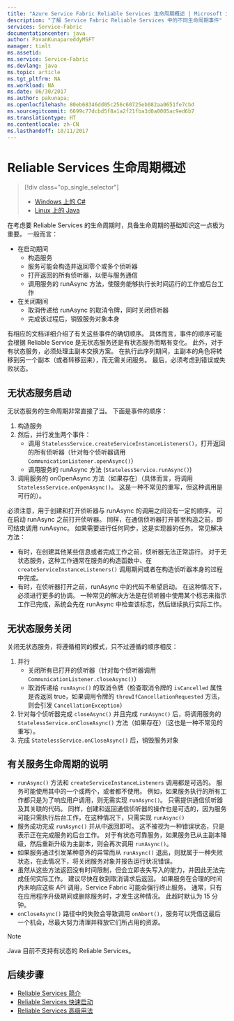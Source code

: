 ```yaml
---
title: "Azure Service Fabric Reliable Services 生命周期概述 | Microsoft 文档"
description: "了解 Service Fabric Reliable Services 中的不同生命周期事件"
services: Service-Fabric
documentationcenter: java
author: PavanKunapareddyMSFT
manager: timlt
ms.assetid: 
ms.service: Service-Fabric
ms.devlang: java
ms.topic: article
ms.tgt_pltfrm: NA
ms.workload: NA
ms.date: 06/30/2017
ms.author: pakunapa;
ms.openlocfilehash: 80eb68346dd05c256c60725eb082aa0651fe7cbd
ms.sourcegitcommit: 6699c77dcbd5f8a1a2f21fba3d0a0005ac9ed6b7
ms.translationtype: HT
ms.contentlocale: zh-CN
ms.lasthandoff: 10/11/2017
---
```

# <a name="reliable-services-lifecycle-overview"></a>Reliable Services 生命周期概述
> [!div class="op_single_selector"]
> * [Windows 上的 C#](service-fabric-reliable-services-lifecycle.md)
> * [Linux 上的 Java](service-fabric-reliable-services-lifecycle-java.md)
>
>

在考虑要 Reliable Services 的生命周期时，具备生命周期的基础知识这一点极为重要。 一般而言：

* 在启动期间
  * 构造服务
  * 服务可能会构造并返回零个或多个侦听器
  * 打开返回的所有侦听器，以便与服务通信
  * 调用服务的 runAsync 方法，使服务能够执行长时间运行的工作或后台工作
* 在关闭期间
  * 取消传递给 runAsync 的取消令牌，同时关闭侦听器
  * 完成该过程后，销毁服务对象本身

有相应的文档详细介绍了有关这些事件的确切顺序。 具体而言，事件的顺序可能会根据 Reliable Service 是无状态服务还是有状态服务而略有变化。 此外，对于有状态服务，必须处理主副本交换方案。 在执行此序列期间，主副本的角色将转移到另一个副本（或者转移回来），而无需关闭服务。 最后，必须考虑到错误或失败状态。

## <a name="stateless-service-startup"></a>无状态服务启动
无状态服务的生命周期非常直接了当。 下面是事件的顺序：

1. 构造服务
2. 然后，并行发生两个事件：
    - 调用 `StatelessService.createServiceInstanceListeners()`，打开返回的所有侦听器（针对每个侦听器调用 `CommunicationListener.openAsync()`）
    - 调用服务的 runAsync 方法 (`StatelessService.runAsync()`)
3. 调用服务的 onOpenAsync 方法（如果存在）（具体而言，将调用 `StatelessService.onOpenAsync()`。 这是一种不常见的重写，但这种调用是可行的）。

必须注意，用于创建和打开侦听器与 runAsync 的调用之间没有一定的顺序。 可在启动 runAsync 之前打开侦听器。 同样，在通信侦听器打开甚至构造之前，即可结束调用 runAsync。 如果需要进行任何同步，这是实现器的任务。 常见解决方法：

* 有时，在创建其他某些信息或者完成工作之前，侦听器无法正常运行。 对于无状态服务，这种工作通常在服务的构造函数中、在 `createServiceInstanceListeners()` 调用期间或者在构造侦听器本身的过程中完成。
* 有时，在侦听器打开之前，runAsync 中的代码不希望启动。 在这种情况下，必须进行更多的协调。 一种常见的解决方法是在侦听器中使用某个标志来指示工作已完成，系统会先在 runAsync 中检查该标志，然后继续执行实际工作。

## <a name="stateless-service-shutdown"></a>无状态服务关闭
关闭无状态服务，将遵循相同的模式，只不过遵循的顺序相反：

1. 并行
    - 关闭所有已打开的侦听器（针对每个侦听器调用 `CommunicationListener.closeAsync()`）
    - 取消传递给 `runAsync()` 的取消令牌（检查取消令牌的 `isCancelled` 属性是否返回 true，如果调用令牌的 `throwIfCancellationRequested` 方法，则会引发 `CancellationException`）
2. 针对每个侦听器完成 `closeAsync()` 并且完成 `runAsync()` 后，将调用服务的 `StatelessService.onCloseAsync()` 方法（如果存在）（这也是一种不常见的重写）。
3. 完成 `StatelessService.onCloseAsync()` 后，销毁服务对象

## <a name="notes-on-service-lifecycle"></a>有关服务生命周期的说明
* `runAsync()` 方法和 `createServiceInstanceListeners` 调用都是可选的。 服务可能使用其中的一个或两个，或者都不使用。 例如，如果服务执行的所有工作都只是为了响应用户调用，则无需实现 `runAsync()`。 只需提供通信侦听器及其关联的代码。 同样，创建和返回通信侦听器的操作也是可选的，因为服务可能只需执行后台工作，在这种情况下，只需实现 `runAsync()`
* 服务成功完成 `runAsync()` 并从中返回即可。 这不被视为一种错误状态，只是表示正在完成服务的后台工作。 对于有状态可靠服务，如果服务已从主副本降级，然后重新升级为主副本，则会再次调用 `runAsync()`。
* 如果服务通过引发某种意外的异常而从 `runAsync()` 退出，则就属于一种失败状态，在此情况下，将关闭服务对象并报告运行状况错误。
* 虽然从这些方法返回没有时间限制，但会立即丧失写入的能力，并因此无法完成任何实际工作。 建议尽快在收到取消请求后返回。 如果服务在合理的时间内未响应这些 API 调用，Service Fabric 可能会强行终止服务。 通常，只有在应用程序升级期间或删除服务时，才发生这种情况。 此超时默认为 15 分钟。
* `onCloseAsync()` 路径中的失败会导致调用 `onAbort()`，服务可以凭借这最后一个机会，尽最大努力清理并释放它们所占用的资源。

> [!NOTE]
> Java 目前不支持有状态的 Reliable Services。
>
>

## <a name="next-steps"></a>后续步骤
* [Reliable Services 简介](service-fabric-reliable-services-introduction.md)
* [Reliable Services 快速启动](service-fabric-reliable-services-quick-start.md)
* [Reliable Services 高级用法](service-fabric-reliable-services-advanced-usage.md)
